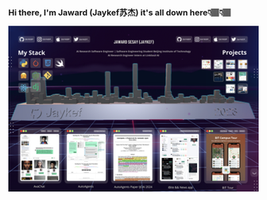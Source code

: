 ### Hi there, I'm Jaward (Jaykef苏杰) it's all down here👇🏽👇🏽

<img width="1600" alt="Screenshot 2023-09-06 at 10 03 48" src="2024_coverout.png">


<!--
**Jaykef/Jaykef** is a ✨ _special_ ✨ repository because its `README.md` (this file) appears on your GitHub profile.

Here are some ideas to get you started:

- 🔭 I’m currently working on ...
- 🌱 I’m currently learning ...
- 👯 I’m looking to collaborate on ...
- 🤔 I’m looking for help with ...
- 💬 Ask me about ...
- 📫 How to reach me: ...
- 😄 Pronouns: ...
- ⚡ Fun fact: ...
-->
